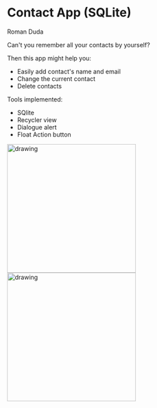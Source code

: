 # Contact App (SQLite)
Roman Duda

Can't you remember all your contacts by yourself? 

Then this app might help you:
  
  *  Easily add contact's name and email
  *  Change the current contact
  *  Delete contacts

Tools implemented:

  * SQlite
  * Recycler view
  * Dialogue alert
  * Float Action button

<img src="https://prnt.sc/3uPf6OW41LWN" alt="drawing" width="300"/>
<img src="https://prnt.sc/DTOyvF-z9siJ" alt="drawing" width="300"/>
